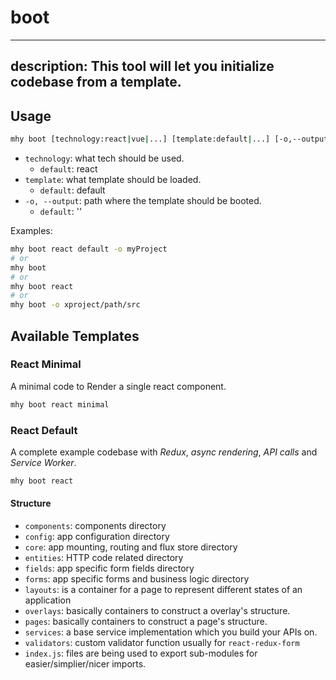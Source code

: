 # boot
---
description: This tool will let you initialize codebase from a template.
---

## Usage

```bash
mhy boot [technology:react|vue|...] [template:default|...] [-o,--output: output path]
```

* `technology`: what tech should be used.
  * `default`: react
* `template`: what template should be loaded.
  * `default`: default
* `-o, --output`: path where the template should be booted.
  * `default`: ''

Examples:

```bash
mhy boot react default -o myProject
# or
mhy boot
# or
mhy boot react
# or
mhy boot -o xproject/path/src
```

## Available Templates

### React Minimal

A minimal code to Render a single react component.

```sh
mhy boot react minimal
```

### React Default

A complete example codebase with _Redux_, _async rendering_, _API calls_ and _Service Worker_.

```sh
mhy boot react
```

#### Structure

* `components`: components directory
* `config`: app configuration directory
* `core`: app mounting, routing and flux store directory
* `entities`: HTTP code related directory
* `fields`: app specific form fields directory
* `forms`: app specific forms and business logic directory
* `layouts`: is a container for a page to represent different states of an application
* `overlays`: basically containers to construct a overlay's structure.
* `pages`: basically containers to construct a page's structure.
* `services`: a base service implementation which you build your APIs on.
* `validators`: custom validator function usually for `react-redux-form`
* `index.js`: files are being used to export sub-modules for easier/simplier/nicer imports.

